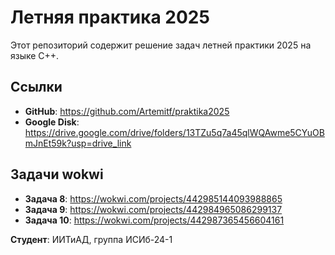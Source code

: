 # Летняя практика 2025

Этот репозиторий содержит решение задач летней практики 2025 на языке C++.

## Ссылки

- **GitHub**: https://github.com/Artemitf/praktika2025
- **Google Disk**: https://drive.google.com/drive/folders/13TZu5q7a45qlWQAwme5CYuOBmJnEt59k?usp=drive_link

## Задачи wokwi

- **Задача 8**: https://wokwi.com/projects/442985144093988865
- **Задача 9**: https://wokwi.com/projects/442984965086299137  
- **Задача 10**: https://wokwi.com/projects/442987365456604161

**Студент**: ИИТиАД, группа ИСИб-24-1
